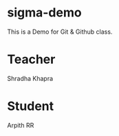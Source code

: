 # sigma-demo

This is a Demo for Git &amp; Github class.

# Teacher

Shradha Khapra

# Student

Arpith RR
